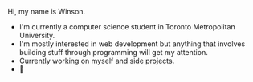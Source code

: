 Hi, my name is Winson. 
- I'm currently a computer science student in Toronto Metropolitan University.
- I'm mostly interested in web development but anything that involves building stuff through programming will get my attention.
- Currently working on myself and side projects.
- 🎱
